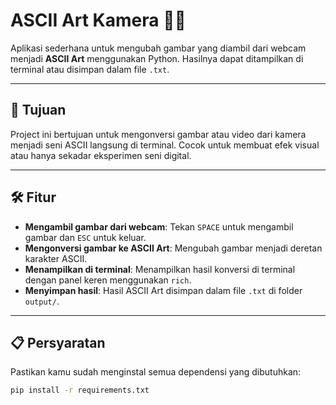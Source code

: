 # ASCII Art Kamera 🎨📸

Aplikasi sederhana untuk mengubah gambar yang diambil dari webcam menjadi **ASCII Art** menggunakan Python. Hasilnya dapat ditampilkan di terminal atau disimpan dalam file `.txt`.

---

## 🎯 Tujuan
Project ini bertujuan untuk mengonversi gambar atau video dari kamera menjadi seni ASCII langsung di terminal. Cocok untuk membuat efek visual atau hanya sekadar eksperimen seni digital.

---

## 🛠️ Fitur
- **Mengambil gambar dari webcam**: Tekan `SPACE` untuk mengambil gambar dan `ESC` untuk keluar.
- **Mengonversi gambar ke ASCII Art**: Mengubah gambar menjadi deretan karakter ASCII.
- **Menampilkan di terminal**: Menampilkan hasil konversi di terminal dengan panel keren menggunakan `rich`.
- **Menyimpan hasil**: Hasil ASCII Art disimpan dalam file `.txt` di folder `output/`.

---

## 📋 Persyaratan
Pastikan kamu sudah menginstal semua dependensi yang dibutuhkan:

```bash
pip install -r requirements.txt
